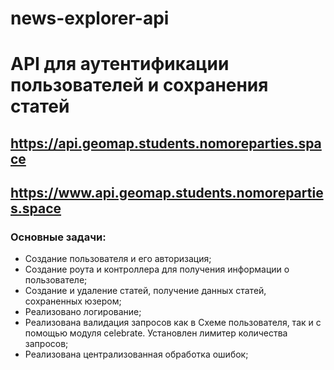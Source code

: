 # news-explorer-api
# API для аутентификации пользователей и сохранения статей

## <https://api.geomap.students.nomoreparties.space>
## <https://www.api.geomap.students.nomoreparties.space>

### Основные задачи:
* Создание пользователя и его авторизация;
* Создание роута и контроллера для получения информации о пользователе;
* Создание и удаление статей, получение данных статей, сохраненных юзером;
* Реализовано логирование;
* Реализована валидация запросов как в Схеме пользователя, так и с помощью модуля celebrate. Установлен лимитер количества запросов;
* Реализована централизованная обработка ошибок;

